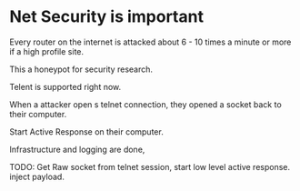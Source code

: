# Net Security is important

Every router on the internet is attacked about 6 - 10 times a minute or more if a high profile site.

This a honeypot for security research.

Telent is supported right now.

When a attacker open s telnet connection, they opened a socket back to their computer.

Start Active Response on their computer.

Infrastructure and logging are done,

TODO:
Get Raw socket from telnet session,
start low level active response.
inject payload.

